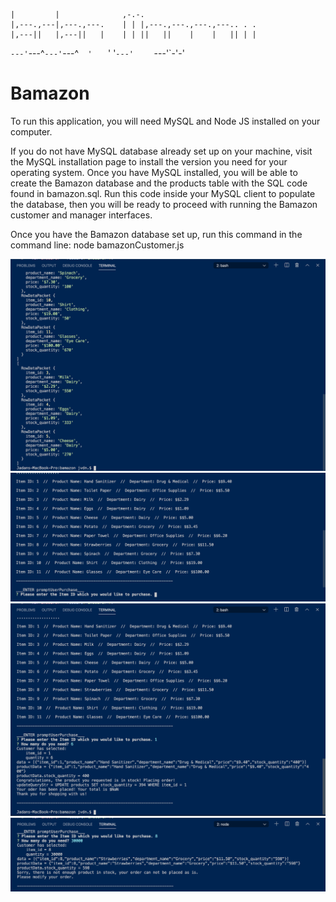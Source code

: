                                                        
    |         |              ,-.-.                         
    |,---.,---|,---.,---.    | | |,---.,---.,---.,---.. . .
    |,---||   |,---||   |    | | ||   ||    |    |   || | |
`---'`---^`---'`---^`   '    ` ' '`---'`    `    `---'`-'-'


# Bamazon

To run this application, you will need MySQL and Node JS installed on your computer.

If you do not have MySQL database already set up on your machine, visit the MySQL installation page to install the version you need for your operating system. Once you have MySQL installed, you will be able to create the Bamazon database and the products table with the SQL code found in bamazon.sql. Run this code inside your MySQL client to populate the database, then you will be ready to proceed with running the Bamazon customer and manager interfaces.

Once you have the Bamazon database set up, run this command in the command line: node bamazonCustomer.js 


![](/images/1.jpg)
![](/images/2.jpg)
![](/images/3.jpg)
![](/images/4.jpg)